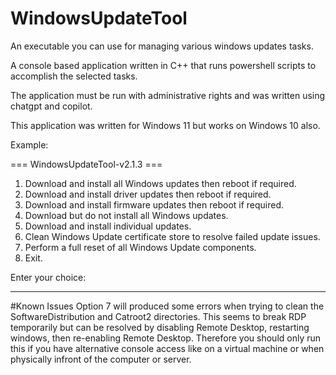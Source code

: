 # WindowsUpdateTool
An executable you can use for managing various windows updates tasks.

A console based application written in C++ that runs powershell scripts to accomplish the selected tasks.

The application must be run with administrative rights and was written using chatgpt and copilot. 

This application was written for Windows 11 but works on Windows 10 also.

Example:

=== WindowsUpdateTool-v2.1.3 ===
1. Download and install all Windows updates then reboot if required.
2. Download and install driver updates then reboot if required.
3. Download and install firmware updates then reboot if required.
4. Download but do not install all Windows updates.
5. Download and install individual updates.
6. Clean Windows Update certificate store to resolve failed update issues.
7. Perform a full reset of all Windows Update components.
0. Exit.

Enter your choice:

----------------------------------------------------------------------

#Known Issues
Option 7 will produced some errors when trying to clean the SoftwareDistribution and Catroot2 directories. This seems to break RDP temporarily but can be resolved by disabling Remote Desktop, restarting windows, then re-enabling Remote Desktop. Therefore you should only run this if you have alternative console access like on a virtual machine or when physically infront of the computer or server.
